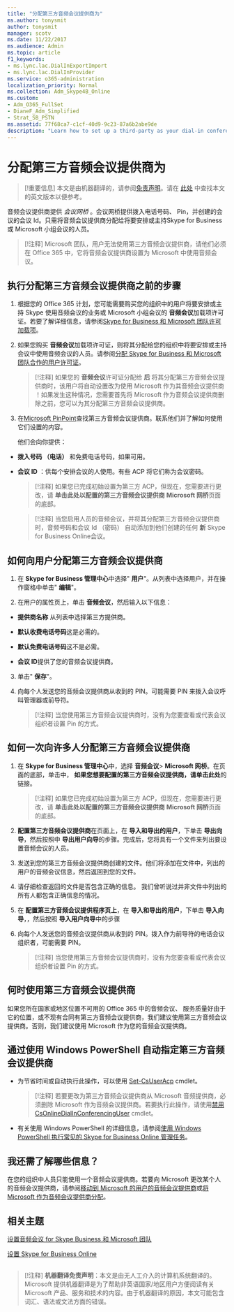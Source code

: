 ```yaml
---
title: "分配第三方音频会议提供商为"
ms.author: tonysmit
author: tonysmit
manager: scotv
ms.date: 11/22/2017
ms.audience: Admin
ms.topic: article
f1_keywords:
- ms.lync.lac.DialInExportImport
- ms.lync.lac.DialInProvider
ms.service: o365-administration
localization_priority: Normal
ms.collection: Adm_Skype4B_Online
ms.custom:
- Adm_O365_FullSet
- DianeF_Adm_Simplified
- Strat_SB_PSTN
ms.assetid: 77f68ca7-c1cf-40d9-9c23-87a6b2abe9de
description: "Learn how to set up a third-party as your dial-in conferencing provider with Skype for Business. "
---
```


# 分配第三方音频会议提供商为

> [!重要信息]
> 本文是由机器翻译的，请参阅[免责声明](77f68ca7-c1cf-40d9-9c23-87a6b2abe9de.md#MT_Footer)。请在 [此处](https://support.office.com/en-us/article/77f68ca7-c1cf-40d9-9c23-87a6b2abe9de) 中查找本文的英文版本以便参考。
  
音频会议提供商提供 *会议网桥*  。会议网桥提供拨入电话号码、 Pin，并创建的会议的会议 Id。只需将音频会议提供商分配给将要安排或主持Skype for Business或 Microsoft 小组会议的人员。
  
> [!注释]
> Microsoft 团队，用户无法使用第三方音频会议提供商，请他们必须在 Office 365 中，它将音频会议提供商设置为 Microsoft 中使用音频会议。 
  
## 执行分配第三方音频会议提供商之前的步骤

1. 根据您的 Office 365 计划，您可能需要购买您的组织中的用户将要安排或主持 Skype 使用音频会议的业务或 Microsoft 小组会议的 **音频会议**加载项许可证。若要了解详细信息，请参阅[Skype for Business 和 Microsoft 团队许可加载项](../skype-for-business-and-microsoft-teams-add-on-licensing/skype-for-business-and-microsoft-teams-add-on-licensing.md)。
    
2. 如果您购买 **音频会议**加载项许可证，则将其分配给您的组织中将要安排或主持会议中使用音频会议的人员。请参阅[分配 Skype for Business 和 Microsoft 团队合作的用户许可证](../skype-for-business-and-microsoft-teams-add-on-licensing/assign-skype-for-business-and-microsoft-teams-licenses.md)。
    
    > [!注释]
    > 如果您的 **音频会议**许可证分配给 **后** 将其分配第三方音频会议提供商时，该用户将自动设置改为使用 Microsoft 作为其音频会议提供商 ！如果发生这种情况，您需要首先将 Microsoft 作为音频会议提供商删除之前，您可以为其分配第三方音频会议提供商。
  
3. 在[Microsoft PinPoint](https://go.microsoft.com/fwlink/?LinkId=797530)查找第三方音频会议提供商。联系他们并了解如何使用它们设置的内容。
    
    他们会向你提供： 
    
  - **拨入号码 （电话）** 和免费电话号码，如果可用。
    
  - **会议 ID** ：供每个安排会议的人使用。有些 ACP 将它们称为会议密码。
    
    > [!注释]
    > 如果您已完成初始设置为第三方 ACP，但现在，您需要进行更改，请 **单击此处以配置的第三方音频会议提供商** **Microsoft 网桥**页面的底部。 
  
    > [!注释]
    > 当您启用人员的音频会议，并将其分配第三方音频会议提供商时，音频号码和会议 Id （密码） 自动添加到他们创建的任何 **新** Skype for Business Online会议。
  
## 如何向用户分配第三方音频会议提供商

1. 在 **Skype for Business 管理中心**中选择" **用户**"。从列表中选择用户，并在操作窗格中单击" **编辑**"。 
    
2. 在用户的属性页上，单击 **音频会议**，然后输入以下信息：
    
  - **提供商名称** 从列表中选择第三方提供商。
    
  - **默认收费电话号码**这是必需的。
    
  - **默认免费电话号码**这不是必需。
    
  - **会议 ID**提供了您的音频会议提供商。
    
3. 单击" **保存**"。
    
4. 向每个人发送您的音频会议提供商从收到的 PIN。可能需要 PIN 来拨入会议呼叫管理器或前导符。
    
    > [!注释]
    > 当您使用第三方音频会议提供商时，没有为您要查看或代表会议组织者设置 Pin 的方式。 
  
## 如何一次向许多人分配第三方音频会议提供商

1. 在 **Skype for Business 管理中心**中，选择 **音频会议**> **Microsoft 网桥**。在页面的底部，单击中， **如果您想要配置的第三方音频会议提供商，请单击此处**的链接。
    
    > [!注释]
    > 如果您已完成初始设置为第三方 ACP，但现在，您需要进行更改，请 **单击此处以配置的第三方音频会议提供商** **Microsoft 网桥**页面的底部。 
  
2. **配置第三方音频会议提供商**在页面上，在 **导入和导出的用户**，下单击 **导出向导**，然后按照中 **导出用户向导**的步骤。完成后，您将具有一个文件来列出要设置音频会议的人员。
    
3. 发送到您的第三方音频会议提供商创建的文件。他们将添加在文件中，列出的用户的音频会议信息，然后返回到您的文件。
    
4. 请仔细检查返回的文件是否包含正确的信息。 我们曾听说过并非文件中列出的所有人都包含正确信息的情况。 
    
5. 在 **配置第三方音频会议提供程序页上**，在 **导入和导出的用户**，下单击 **导入向导**，，然后按照 **导入用户向导**中的步骤
    
6. 向每个人发送您的音频会议提供商从收到的 PIN。拨入作为前导符的电话会议组织者，可能需要 PIN。
    
    > [!注释]
    > 当您使用第三方音频会议提供商时，没有为您要查看或代表会议组织者设置 Pin 的方式。 
  
## 何时使用第三方音频会议提供商

如果您所在国家或地区位置不可用的 Office 365 中的音频会议、 服务质量好由于它的位置，或不现有合同有第三方音频会议提供商，我们建议使用第三方音频会议提供商。否则，我们建议使用 Microsoft 作为您的音频会议提供商。
  
## 通过使用 Windows PowerShell 自动指定第三方音频会议提供商

- 为节省时间或自动执行此操作，可以使用 [Set-CsUserAcp](https://go.microsoft.com/fwlink/?LinkId=716851) cmdlet。
    
    > [!注释]
    > 若要更改为第三方音频会议提供商从 Microsoft 音频提供商，必须删除 Microsoft 作为音频会议提供商。若要执行此操作，请使用[禁用 CsOnlineDialInConferencingUser](https://go.microsoft.com/fwlink/?LinkId=617692 ) cmdlet。
  
- 有关使用 Windows PowerShell 的详细信息，请参阅[使用 Windows PowerShell 执行常见的 Skype for Business Online 管理任务](https://go.microsoft.com/fwlink/?LinkId=525038)。
    
## 我还需了解哪些信息？

在您的组织中人员只能使用一个音频会议提供商。若要向 Microsoft 更改某个人的音频会议提供商，请参阅[移动到 Microsoft 的用户的音频会议提供商](moving-a-user-s-audio-conferencing-provider-to-microsoft.md)或[将 Microsoft 作为音频会议提供商分配](assign-microsoft-as-the-audio-conferencing-provider.md)。
  
## 相关主题

[设置音频会议 for Skype Business 和 Microsoft 团队](set-up-audio-conferencing-for-skype-for-business-and-microsoft-teams.md)
  
[设置 Skype for Business Online](../set-up-skype-for-business-online/set-up-skype-for-business-online.md)
  
## 
<a name="MT_Footer"> </a>

> [!注释]
> **机器翻译免责声明**：本文是由无人工介入的计算机系统翻译的。Microsoft 提供机器翻译是为了帮助非英语国家/地区用户方便阅读有关 Microsoft 产品、服务和技术的内容。由于机器翻译的原因，本文可能包含词汇、语法或文法方面的错误。 
  

